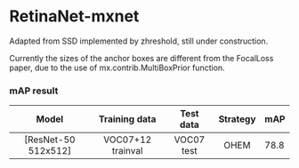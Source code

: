 # RetinaNet-mxnet
Adapted from SSD implemented by zhreshold, still under construction.

Currently the sizes of the anchor boxes are different from the FocalLoss paper, due to the use of mx.contrib.MultiBoxPrior function.

### mAP result
|    Model    |    Training data    |    Test data    |    Strategy    |    mAP    |
|:----------------:|:---------------:|:------------:|:---------------:|:------|
| [ResNet-50 512x512] | VOC07+12 trainval | VOC07 test | OHEM | 78.8 |
